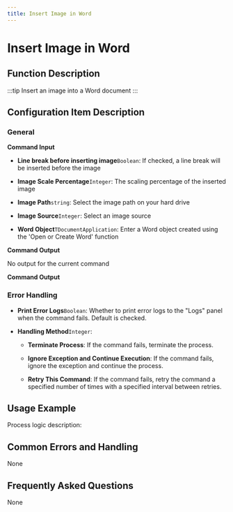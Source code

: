 ```yaml
---
title: Insert Image in Word
---
```


# Insert Image in Word

## Function Description

:::tip 
Insert an image into a Word document
:::

## Configuration Item Description

### General

**Command Input**

- **Line break before inserting image**`Boolean`: If checked, a line break will be inserted before the image

- **Image Scale Percentage**`Integer`: The scaling percentage of the inserted image

- **Image Path**`string`: Select the image path on your hard drive

- **Image Source**`Integer`: Select an image source

- **Word Object**`TDocumentApplication`: Enter a Word object created using the 'Open or Create Word' function


**Command Output**

No output for the current command


**Command Output**

### Error Handling

- **Print Error Logs**`Boolean`: Whether to print error logs to the "Logs" panel when the command fails. Default is checked. 

- **Handling Method**`Integer`:

    - **Terminate Process**: If the command fails, terminate the process.

    - **Ignore Exception and Continue Execution**: If the command fails, ignore the exception and continue the process.

    - **Retry This Command**: If the command fails, retry the command a specified number of times with a specified interval between retries.

## Usage Example

Process logic description:

## Common Errors and Handling

None

## Frequently Asked Questions

None

